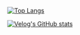 

[![Top Langs](https://github-readme-stats.vercel.app/api/top-langs/?username=m1nddoong)](https://github.com/anuraghazra/github-readme-stats)

[![Velog's GitHub stats](https://velog-readme-stats.vercel.app/api?name=alstjsdlr0321)](https://velog.io/@alstjsdlr0321)
